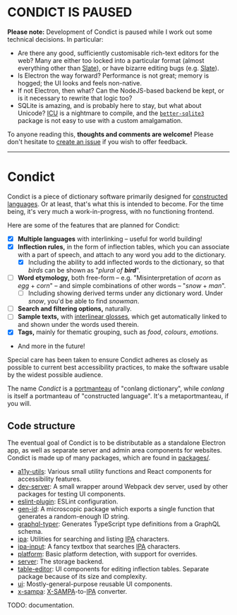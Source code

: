 # CONDICT IS PAUSED

**Please note:** Development of Condict is paused while I work out some technical decisions. In particular:

- Are there any good, sufficiently customisable rich-text editors for the web? Many are either too locked into a particular format (almost everything other than [Slate][]), or have bizarre editing bugs (e.g. [Slate][]).
- Is Electron the way forward? Performance is not great; memory is hogged; the UI looks and feels non-native.
- If not Electron, then what? Can the NodeJS-based backend be kept, or is it necessary to rewrite that logic too?
- SQLite is amazing, and is probably here to stay, but what about Unicode? [ICU][] is a nightmare to compile, and the [`better-sqlite3`][better-sqlite3] package is not easy to use with a custom amalgamation.

To anyone reading this, **thoughts and comments are welcome!** Please don't hesitate to [create an issue](https://github.com/arimah/condict/issues/new) if you wish to offer feedback.

[slate]: https://www.slatejs.org/
[icu]: http://site.icu-project.org/home
[better-sqlite3]: https://github.com/JoshuaWise/better-sqlite3

---

# Condict

Condict is a piece of dictionary software primarily designed for [constructed languages][conlang]. Or at least, that's what this is intended to become. For the time being, it's very much a work-in-progress, with no functioning frontend.

Here are some of the features that are planned for Condict:

* [x] **Multiple languages** with interlinking – useful for world building!
* [x] **Inflection rules,** in the form of inflection tables, which you can associate with a part of speech, and attach to any word you add to the dictionary.
  - [x] Including the ability to add inflected words to the dictionary, so that _birds_ can be shown as "_plural of **bird**_".
* [ ] **Word etymology,** both free-form – e.g. "Misinterpretation of _acorn_ as _egg_ + _corn_" – and simple combinations of other words – "_snow_ + _man_".
  - [ ] Including showing derived terms under any dictionary word. Under _snow_, you'd be able to find _snowman_.
* [ ] **Search and filtering options,** naturally.
* [ ] **Sample texts,** with [interlinear glosses][interlinear], which get automatically linked to and shown under the words used therein.
* [x] **Tags,** mainly for thematic grouping, such as _food_, _colours_, _emotions_.
* And more in the future!

Special care has been taken to ensure Condict adheres as closely as possible to current best accessibility practices, to make the software usable by the widest possible audience.

The name _Condict_ is a [portmanteau][] of "conlang dictionary", while _conlang_ is itself a portmanteau of "constructed language". It's a metaportmanteau, if you will.

[conlang]: https://en.wikipedia.org/wiki/Constructed_language
[interlinear]: https://en.wikipedia.org/wiki/Interlinear_gloss
[portmanteau]: https://en.wikipedia.org/wiki/Portmanteau

## Code structure

The eventual goal of Condict is to be distributable as a standalone Electron app, as well as separate server and admin area components for websites. Condict is made up of many packages, which are found in [packages/](./packages).

* [a11y-utils](./packages/a11y-utils): Various small utility functions and React components for accessibility features.
* [dev-server](./packages/dev-server): A small wrapper around Webpack dev server, used by other packages for testing UI components.
* [eslint-plugin](./packages/eslint-plugin): ESLint configuration.
* [gen-id](./packages/gen-id): A microscopic package which exports a single function that generates a random-enough ID string.
* [graphql-typer](./packages/graphql-typer): Generates TypeScript type definitions from a GraphQL schema.
* [ipa](./packages/ipa): Utilities for searching and listing [IPA][] characters.
* [ipa-input](./packages/ipa-input): A fancy textbox that searches [IPA][] characters.
* [platform](./packages/platform): Basic platform detection, with support for overrides.
* [server](./packages/server): The storage backend.
* [table-editor](./packages/table-editor): UI components for editing inflection tables. Separate package because of its size and complexity.
* [ui](./packages/ui): Mostly-general-purpose reusable UI components.
* [x-sampa](./packages/x-sampa): [X-SAMPA][xsampa]-to-[IPA][] converter.

TODO: documentation.

[ipa]: https://en.wikipedia.org/wiki/International_Phonetic_Alphabet
[xsampa]: https://en.wikipedia.org/wiki/X-SAMPA
